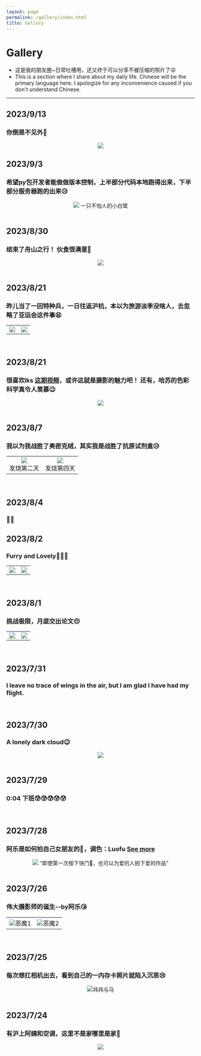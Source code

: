 ```yaml
---
layout: page
permalink: /gallery/index.html
title: Gallery
---
```




# Gallery
- 这是我的朋友圈~日常吐槽用，还又终于可以分享不被压缩的照片了😜
- This is a section where I share about my daily life. Chinese will be the primary language here. I apologize for any inconvenience caused if you don't understand Chinese.

---------------------------------------------------------------

## 2023/9/13
### 你倒是不见外🤗
<center>
<img src="/gallery/018.jpg">
</center>

## 2023/9/3
### 希望py包开发者能做做版本控制，上半部分代码本地跑得出来，下半部分服务器跑的出来😥
<center>
<img src="/gallery/017.jpg">
一只不怕人的小白鹭
</center>

<br>

## 2023/8/30
### 结束了舟山之行！ 伙食很满意🥰
<center>
<img src="/gallery/016.jpg">
</center>

<br>

## 2023/8/21
### 昨儿当了一回特种兵，一日往返沪杭，本以为旅游淡季没啥人，去忽略了亚运会这件事😫

<table>
    <tr>
        <td ><center><img src="/gallery/014.jpg" ></center></td>
        <td ><center><img src="/gallery/015.jpg" ></center></td>
    </tr>

</table>

<br>

## 2023/8/21
### 很喜欢lks [这期视频](https://www.bilibili.com/video/BV1gF41117fN/?spm_id_from=444.41.list.card_archive.click&vd_source=a4fe546e92107179c3044d619f1cebfa)，或许这就是摄影的魅力吧！ 还有，哈苏的色彩科学真令人羡慕😉

<center>
<img src="/gallery/013.avif">
</center>

<br>

## 2023/8/7
### 我以为我战胜了奥密克绒，其实我是战胜了抗原试剂盒😥

<table>
    <tr>
        <td ><center><img src="/gallery/011.jpg" ></center>发烧第二天</td>
        <td ><center><img src="/gallery/012.jpg" ></center>发烧第四天</td>
    </tr>

</table>

<br>

## 2023/8/4
### 🐏🐏

## 2023/8/2
### Furry and Lovely🥰🥰🥰

<table>
    <tr>
        <td ><center><img src="/gallery/009.jpg" ></center></td>
        <td ><center><img src="/gallery/010.jpg" ></center></td>
    </tr>

</table>

<br>

## 2023/8/1
### 挑战极限，月底交出论文😔

<table>
    <tr>
        <td ><center><img src="/gallery/007%20.jpg" ></center></td>
        <td ><center><img src="/gallery/008.jpg" ></center></td>
    </tr>

</table>

<br>

## 2023/7/31
### I leave no trace of wings in the air, but I am glad I have had my flight.

[//]: # (为众人抱薪者，不可使其毙于风雪。)
<br>

## 2023/7/30
### A lonely dark cloud😉

<center>
<img src="/gallery/006.jpg">
</center>

<br>

## 2023/7/29
### 0:04 下班😰😰😰😰😰

[//]: # (近五个半小时组会，我从长春飞上海也就三个小时)

<br>

## 2023/7/28
### 阿乐是如何拍自己女朋友的📸，调色：Luofu [See more](https://www.xiaohongshu.com/explore/64c346b5000000000800e1d7)

<center>
<img src="/gallery/005.JPG">
“即使第一次按下快门📸，也可以为爱的人拍下爱的作品”
</center>

<br>


## 2023/7/26
### 伟大摄影师的诞生--by阿乐😘

<table>
    <tr>
        <td ><center><img src="/gallery/003.png" >恶魔1</center></td>
        <td ><center><img src="/gallery/004.png" >恶魔2</center></td>
    </tr>

</table>

<br>


## 2023/7/25
### 每次想扛相机出去，看到自己的一内存卡照片就陷入沉思😢

<center>

<img src="/gallery/002.jpg" title="祎祎与马">

</center>

<br>

## 2023/7/24
### 有沪上阿姨和空调，这里不是家哪里是家🥰

<center>
<img src="/gallery/001.jpg">
</center>

<br>